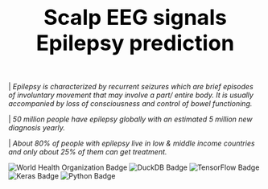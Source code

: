 ## <div style="padding: 35px;color:white;margin:10;font-size:200%;text-align:center;display:fill;border-radius:10px;overflow:hidden;background-image: url(https://images.pexels.com/photos/7078619/pexels-photo-7078619.jpeg?auto=compress&cs=tinysrgb&w=1260&h=750&dpr=1)"><b><span style='color:black'><strong> Scalp EEG signals Epilepsy prediction </strong></span></b> </div> 

| *Epilepsy is characterized by recurrent seizures which are brief episodes of involuntary movement that may involve a part/ entire body. It is usually accompanied by loss of consciousness and control of bowel functioning.*

| *50 million people have epilepsy globally with an estimated 5 million new diagnosis yearly.*

| *About 80% of people with epilepsy live in low & middle income countries and only about 25% of them can get treatment.*

![World Health Organization Badge](https://img.shields.io/badge/World%20Health%20Organization-0093D5?logo=worldhealthorganization&logoColor=fff&style=for-the-badge)
![DuckDB Badge](https://img.shields.io/badge/DuckDB-FFF000?logo=duckdb&logoColor=000&style=for-the-badge)
![TensorFlow Badge](https://img.shields.io/badge/TensorFlow-FF6F00?logo=tensorflow&logoColor=fff&style=for-the-badge)
![Keras Badge](https://img.shields.io/badge/Keras-D00000?logo=keras&logoColor=fff&style=for-the-badge)
![Python Badge](https://img.shields.io/badge/Python-3776AB?logo=python&logoColor=fff&style=for-the-badge)


